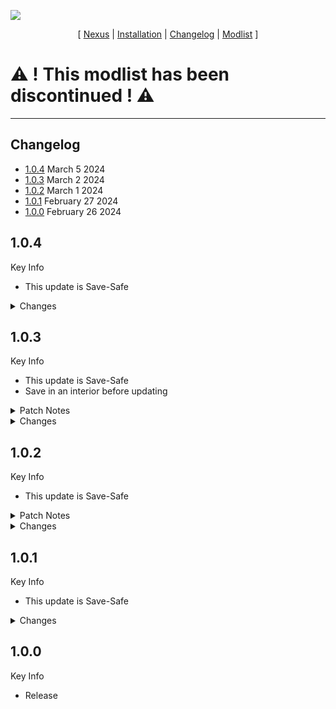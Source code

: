 ![](https://raw.githubusercontent.com/Oghma-Infinium/Morning-Star/main/images/Banner.webp)

<p align="center">
  [ <a href="https://www.nexusmods.com/skyrimspecialedition/mods/89515">Nexus</a> |
  <a href="https://github.com/Oghma-Infinium/Morning-Star/blob/main/README.md">Installation</a> |
  <a href="https://github.com/Oghma-Infinium/Morning-Star/blob/main/CHANGELOG.md">Changelog</a> |
  <a href="https://loadorderlibrary.com/lists/morning-star">Modlist</a> ]
</p>

# ⚠ ! This modlist has been discontinued ! ⚠

---

## Changelog
- [1.0.4](#104) March 5 2024
- [1.0.3](#103) March 2 2024
- [1.0.2](#102) March 1 2024
- [1.0.1](#101) February 27 2024
- [1.0.0](#100) February 26 2024

## 1.0.4

Key Info

 - This update is Save-Safe

<Details>
<summary>Changes</summary>

### Added

 - Convenient Dialogue UI
 - Skyking Signs

### Removed

- Better Dialogue Controls

</Details>

## 1.0.3

Key Info

 - This update is Save-Safe
 - Save in an interior before updating

<Details>
<summary>Patch Notes</summary>

### Balancing Changes

 - Mentor's Ring: Changed enchantment from +100 Magicka to +50 Magicka, changed value from 1000 to 500

### Bug Fixes
 
 - The cart ride from the intro scene should no longer bug out (The mesh was being overwritten)

</Details>

<Details>
<summary>Changes</summary>

### Updated

 - Morning Star - DynDOLOD Output v1.0.3
 - Morning Star - TexGen Output v1.0.3

### Added

 - Advanced Vanilla Ice
 - Aspens Ablaze
 - Icy Mesh Remaster
 - Simple Fishing Overhaul - FLM Addon
 - Skyland Happy Little Trees Bark - Aspens Ablaze Patch
 - TB's Improved Dust Particles

### Removed

 - Morning Star - Occlusion Data (Now included in DynDOLOD Output)
 - Morning Star - xLODGen Output (Cathedral Landscapes already comes with terrain LOD textures)
 - Vanilla Ice Adjusted

</Details>

## 1.0.2

Key Info

 - This update is Save-Safe

<Details>
<summary>Patch Notes</summary>

### Bug Fixes
- Fixed cobbles on bridges not being covered by snow.

</Details>

<Details>
<summary>Changes</summary>

### Updated

 - Glass Armors and Weapons Retexture v2.1.0

</Details>

## 1.0.1

Key Info

 - This update is Save-Safe

<Details>
<summary>Changes</summary>

### Removed

 - Modern Toggle Walk-Run Fix (Was causing crashes with the latest Skyrim SE version)

</Details>


## 1.0.0

Key Info

 - Release
